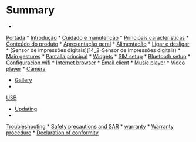﻿# Summary

* 
[Portada](00-capa.md)
* 
[Introdução](01-introduction.md)
* 
[Cuidado e manutenção](02-manutencao.md)
* 
[Principais características](03-principais_caracteristicas.md)
* 
[Conteúdo do produto](04-conteudo.md)
* 
[Apresentação geral](05-apresentacao_geral.md)
* 
[Alimentação](06-alimentacao.md)
* 
[Ligar e desligar](07-ligado_desligado.md)
* 
[Sensor de impressões digitais](14_2-Sensor de impressões digitais)
* 
[Main gestures](08-tipos_toques.md)
* 
[Pantalla principal](09-tela_principal.md)
* 
[Widgets](10-widgets.md)
* 
[SIM setup](11-configuracao_cartao_sim.md)
* 
[Bluetooth setup](12-configuracao_bluetooth.md)
* 
[Configuracion wifi](13-configuracao_wifi.md)
* 
[Internet browser](14-navegador_internet.md)
* 
[Email client](15-administracao_email.md)
* 
[Music player](16-leitura_musica.md)
* 
[Video player](17-leitura_video.md)
* 
[Camera](18-camara.md)
* [Gallery](19-galeria.md)
* 
[USB](20-usb.md)
* [Updating](21-actualizacao.md)
* 
[Troubleshooting](22-solucao_problemas.md)
* 
[Safety precautions and SAR](23-Precaucoes_de_seguranca_e_SAR.md)
* 
[warranty](24-garantia.md)
* 
[Warranty procedure](25-funcionamento_da_garantia.md)
* 
[Declaration of conformity](26-declaracao_conformidade.md)

